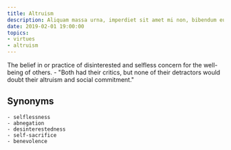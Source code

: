 ```yaml
---
title: Altruism
description: Aliquam massa urna, imperdiet sit amet mi non, bibendum euismod est.
date: 2019-02-01 19:00:00
topics: 
- virtues
- altruism
---
```


The belief in or practice of disinterested and selfless concern for the well-being of others.
	- "Both had their critics, but none of their detractors would doubt their altruism and social commitment."

## Synonyms
	- selflessness
	- abnegation
	- desinterestedness
	- self-sacrifice
	- benevolence

